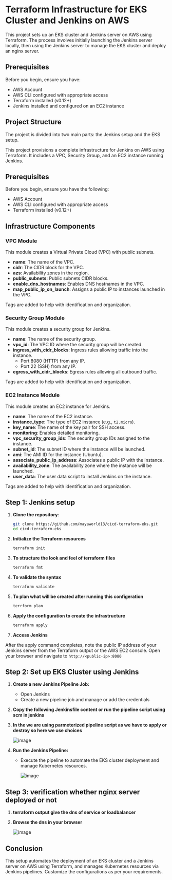 # Terraform Infrastructure for EKS Cluster and Jenkins on AWS

This project sets up an EKS cluster and Jenkins server on AWS using Terraform. The process involves initially launching the Jenkins server locally, then using the Jenkins server to manage the EKS cluster and deploy an nginx server.

## Prerequisites

Before you begin, ensure you have:

- AWS Account
- AWS CLI configured with appropriate access
- Terraform installed (v0.12+)
- Jenkins installed and configured on an EC2 instance

## Project Structure

The project is divided into two main parts: the Jenkins setup and the EKS setup.

This project provisions a complete infrastructure for Jenkins on AWS using Terraform. It includes a VPC, Security Group, and an EC2 instance running Jenkins.

## Prerequisites

Before you begin, ensure you have the following:

- AWS Account
- AWS CLI configured with appropriate access
- Terraform installed (v0.12+)

## Infrastructure Components

### VPC Module

This module creates a Virtual Private Cloud (VPC) with public subnets.

- **name**: The name of the VPC.
- **cidr**: The CIDR block for the VPC.
- **azs**: Availability zones in the region.
- **public_subnets**: Public subnets CIDR blocks.
- **enable_dns_hostnames**: Enables DNS hostnames in the VPC.
- **map_public_ip_on_launch**: Assigns a public IP to instances launched in the VPC.

Tags are added to help with identification and organization.

### Security Group Module

This module creates a security group for Jenkins.

- **name**: The name of the security group.
- **vpc_id**: The VPC ID where the security group will be created.
- **ingress_with_cidr_blocks**: Ingress rules allowing traffic into the instance.
  - Port 8080 (HTTP) from any IP.
  - Port 22 (SSH) from any IP.
- **egress_with_cidr_blocks**: Egress rules allowing all outbound traffic.

Tags are added to help with identification and organization.

### EC2 Instance Module

This module creates an EC2 instance for Jenkins.

- **name**: The name of the EC2 instance.
- **instance_type**: The type of EC2 instance (e.g., `t2.micro`).
- **key_name**: The name of the key pair for SSH access.
- **monitoring**: Enables detailed monitoring.
- **vpc_security_group_ids**: The security group IDs assigned to the instance.
- **subnet_id**: The subnet ID where the instance will be launched.
- **ami**: The AMI ID for the instance (Ubuntu).
- **associate_public_ip_address**: Associates a public IP with the instance.
- **availability_zone**: The availability zone where the instance will be launched.
- **user_data**: The user data script to install Jenkins on the instance.

Tags are added to help with identification and organization.

##  Step 1: Jenkins setup

1. **Clone the repository**:
   ```sh
   git clone https://github.com/mayaworld13/cicd-terraform-eks.git
   cd cicd-terraform-eks
   ```

2. **Initialize the Terraform resources**
   ```sh
   terraform init
   ```

3. **To structure the look and feel of terraform files**
   ```sh
   terraform fmt
   ```

4. **To validate the syntax**
   ```sh
   terraform validate
   ```

5. **To plan what will be created after running this configeration**
   ```sh
   terrform plan
   ```

6. **Apply the configuration to create the infrastructure**
   ```sh
   terraform apply
   ```
7. **Access Jenkins**

After the apply command completes, note the public IP address of your Jenkins server from the Terraform output or the AWS EC2 console.
Open your browser and navigate to `http://<public-ip>:8080`


##  Step 2: Set up EKS Cluster using Jenkins

 1. **Create a new Jenkins Pipeline Job:**

     - Open Jenkins
     - Create a new pipeline job and manage or add the credentials

 2. **Copy the following Jenkinsfile content or run the pipeline script using scm in jenkins**
 3. **In the we are using parmeterized pipeline script as we have to apply or destroy  so here we use choices**

    ![image](https://github.com/mayaworld13/cicd-terraform-eks/assets/127987256/29fa1e21-a108-48f1-aa6d-2e130fbb8ad5)

 4. **Run the Jenkins Pipeline:**

    - Execute the pipeline to automate the EKS cluster deployment and manage Kubernetes resources.


      ![image](https://github.com/mayaworld13/cicd-terraform-eks/assets/127987256/d0fcd2bc-87c6-40bd-a846-c61788cd6dfe)


## Step 3: verification whether nginx server deployed or not

  1. **terraform output give the dns of service or loadbalancer**
  2. **Browse the dns in your browser**

     ![image](https://github.com/mayaworld13/cicd-terraform-eks/assets/127987256/1e56fa80-79e1-4b20-b5ce-d3f9b2b85001)

## Conclusion

This setup automates the deployment of an EKS cluster and a Jenkins server on AWS using Terraform, and manages Kubernetes resources via Jenkins pipelines. Customize the configurations as per your requirements.

  

       
       



